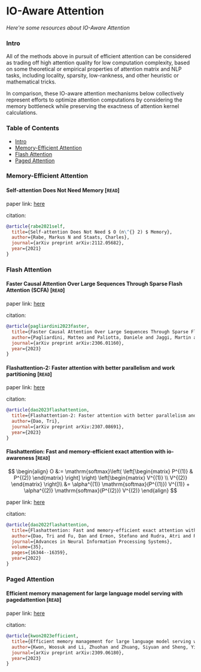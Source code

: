 # IO-Aware Attention
*Here're some resources about IO-Aware Attention*

### Intro

All of the methods above in pursuit of efficient attention can be considered as trading off high attention quality for low computation complexity, based on some theoretical or empirical properties of attention matrix and NLP tasks, including locality, sparsity, low-rankness, and other heuristic or mathematical tricks. 

In comparison, these IO-aware attention mechanisms below collectively represent efforts to optimize attention computations by considering the memory bottleneck while preserving the exactness of attention kernel calculations.


### Table of Contents
* [Intro](#intro)
* [Memory-Efficient Attention](#memory-efficient-attention)
* [Flash Attention](#flash-attention)
* [Paged Attention](#paged-attention)


### Memory-Efficient Attention

#### Self-attention Does Not Need Memory [`READ`]

paper link: [here](https://arxiv.org/pdf/2112.05682)

citation: 
```bibtex
@article{rabe2021self,
  title={Self-attention Does Not Need $ O (n\^{} 2) $ Memory},
  author={Rabe, Markus N and Staats, Charles},
  journal={arXiv preprint arXiv:2112.05682},
  year={2021}
}
```

### Flash Attention

#### Faster Causal Attention Over Large Sequences Through Sparse Flash Attention (SCFA) [`READ`]

paper link: [here](https://arxiv.org/pdf/2306.01160)

citation: 
```bibtex
@article{pagliardini2023faster,
  title={Faster Causal Attention Over Large Sequences Through Sparse Flash Attention},
  author={Pagliardini, Matteo and Paliotta, Daniele and Jaggi, Martin and Fleuret, Fran{\c{c}}ois},
  journal={arXiv preprint arXiv:2306.01160},
  year={2023}
}
```
    

#### Flashattention-2: Faster attention with better parallelism and work partitioning [`READ`]

paper link: [here](https://arxiv.org/pdf/2307.08691.pdf?trk=public_post_comment-text)

citation: 
```bibtex
@article{dao2023flashattention,
  title={Flashattention-2: Faster attention with better parallelism and work partitioning},
  author={Dao, Tri},
  journal={arXiv preprint arXiv:2307.08691},
  year={2023}
}
```
    

#### Flashattention: Fast and memory-efficient exact attention with io-awareness [`READ`]

$$
\begin{align}
  O &:= \mathrm{softmax}\left( \left[\begin{matrix} P^{(1)} & P^{(2)} \end{matrix} \right]  \right) \left[\begin{matrix} V^{(1)} \\ V^{(2)} \end{matrix} \right]\\
  &= \alpha^{(1)} \mathrm{softmax}(P^{(1)}) V^{(1)} + \alpha^{(2)} \mathrm{softmax}(P^{(2)}) V^{(2)}
\end{align}
$$

paper link: [here](https://proceedings.neurips.cc/paper_files/paper/2022/file/67d57c32e20fd0a7a302cb81d36e40d5-Paper-Conference.pdf)

citation: 
```bibtex
@article{dao2022flashattention,
  title={Flashattention: Fast and memory-efficient exact attention with io-awareness},
  author={Dao, Tri and Fu, Dan and Ermon, Stefano and Rudra, Atri and R{\'e}, Christopher},
  journal={Advances in Neural Information Processing Systems},
  volume={35},
  pages={16344--16359},
  year={2022}
}
```

### Paged Attention


#### Efficient memory management for large language model serving with pagedattention [`READ`]

paper link: [here](https://arxiv.org/pdf/2309.06180)

citation: 
```bibtex
@article{kwon2023efficient,
  title={Efficient memory management for large language model serving with pagedattention},
  author={Kwon, Woosuk and Li, Zhuohan and Zhuang, Siyuan and Sheng, Ying and Zheng, Lianmin and Yu, Cody Hao and Gonzalez, Joseph E and Zhang, Hao and Stoica, Ion},
  journal={arXiv preprint arXiv:2309.06180},
  year={2023}
}
```